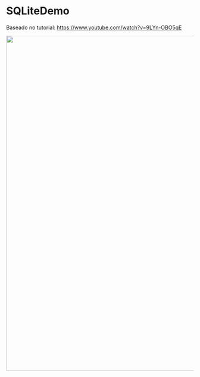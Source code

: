 # SQLiteDemo

Baseado no tutorial:
https://www.youtube.com/watch?v=9LYn-OBO5qE

<image src="https://github.com/cloudsystems22/SQLiteDemo/blob/main/SQLiteDemo.png" style="width:900px">
